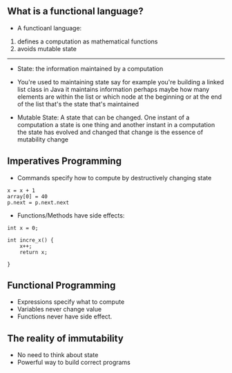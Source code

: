 ## What is a functional language?

- A functioanl language: 
1. defines a computation as  mathematical functions
2. avoids mutable state
---
- State:
the information maintained by a computation
- You're used to maintaining state say for example
you're building a linked list class in Java it maintains information perhaps maybe how many elements are within the list or which node at the beginning or at the end of the list that's the state that's maintained 

- Mutable State: A state that can be changed. 
One instant of a computation a state is one thing and another instant in a computation the state has evolved and changed that change is the essence of mutability 
change 
## Imperatives Programming 

- Commands specify how to compute by destructively changing state

```
x = x + 1
array[0] = 40
p.next = p.next.next
```
- Functions/Methods have side effects:
```
int x = 0;

int incre_x() {
    x++;
    return x;

}

```
## Functional Programming 
- Expressions specify what to compute 
- Variables never change value 
- Functions never have side effect.


## The reality of immutability 
- No need to think about state
- Powerful way to build correct programs 

